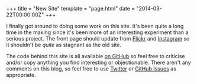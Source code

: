 +++
title = "New Site"
template = "page.html"
date = "2014-03-22T00:00:00Z"
+++

I finally got around to doing some work on this site. It's been quite a long
time in the making since it's been more of an interesting experiment than a
serious project. The front page should update from
[Flickr](http://www.flickr.com/photos/91242583@N03/) and
[Instagram](http://instagram.com/irlconor/) so it shouldn't be *quite* as
stagnant as the old site.

The code behind this site is all available [on
GitHub](https://github.com/conormcd/www.mcdermottroe.com) so feel free to
criticise and/or copy anything you find interesting or objectionable. There
aren't any comments on this blog, so feel free to use
[Twitter](https://twitter.com/IRLConor) or [GitHub
Issues](https://github.com/conormcd/www.mcdermottroe.com/issues) as
appropriate.
